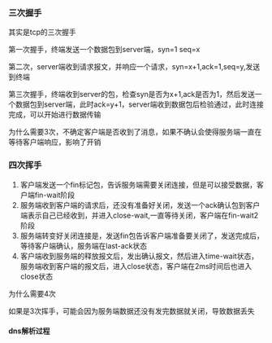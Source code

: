### 三次握手

其实是tcp的三次握手

第一次握手，终端发送一个数据包到server端，syn=1 seq=x

第二次，server端收到请求报文，并响应一个请求，syn=x+1,ack=1,seq=y,发送到终端

第三次握手，终端收到server的包，检查syn是否为x+1,ack是否为1，然后发送一个数据包到server端，此时ack=y+1，server端收到数据包后检验通过，此时连接完成，可以开始进行数据传输

为什么需要3次，不确定客户端是否收到了消息，如果不确认会使得服务端一直在等待客户端响应，影响了开销

### 四次挥手

1. 客户端发送一个fin标记包，告诉服务端需要关闭连接，但是可以接受数据，客户端fin-wait阶段
2. 服务端收到客户端的请求后，还没有准备好关闭，发送一个ack确认包到客户端表示自己已经收到，并进入close-wait,一直等待关闭，客户端在fin-wait2阶段
3. 服务端转变好关闭连接是，发送fin包告诉客户端准备要关闭了，发送完成后，等待客户端确认，服务端在last-ack状态
4. 客户端收到服务端的释放报文后，发出确认报文，然后进入time-wait状态，服务端收到客户端的报文后，进入close状态，客户端在2ms时间后也进入close状态

为什么需要4次

如果是3次挥手，可能会因为服务端数据还没有发完数据就关闭，导致数据丢失

#### dns解析过程

